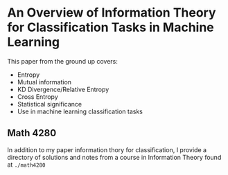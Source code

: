 # An Overview of Information Theory for Classification Tasks in Machine Learning

This paper from the ground up covers:
- Entropy
- Mutual information
- KD Divergence/Relative Entropy
- Cross Entropy
- Statistical significance
- Use in machine learning classification tasks

## Math 4280

In addition to my paper information thory for classification, I provide a directory of solutions and notes from a course in Information Theory found at `./math4280`
